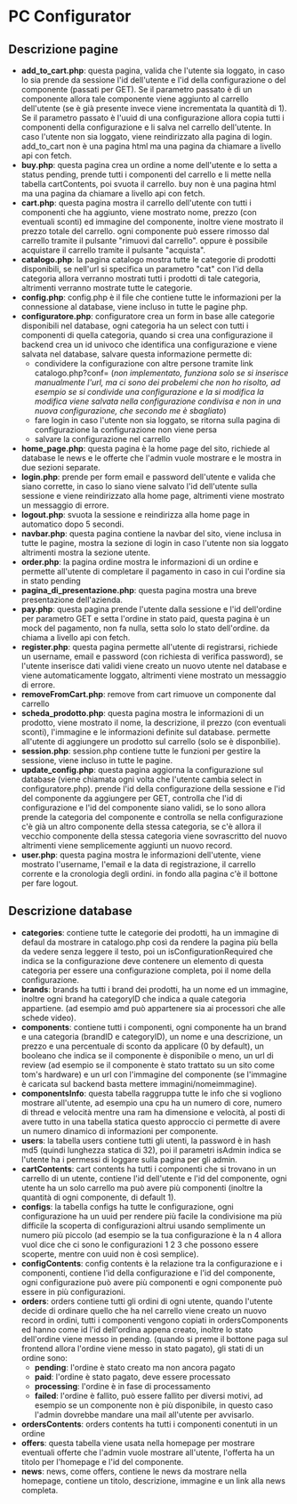 # PC Configurator

## Descrizione pagine

- **add_to_cart.php**: questa pagina, valida che l'utente sia loggato, in caso lo sia prende da sessione l'id dell'utente e l'id della configurazione o del componente (passati per GET).
  Se il parametro passato è di un componente allora tale componente viene aggiunto al carrello dell'utente (se è già presente invece viene incrementata la quantità di 1).
  Se il parametro passato è l'uuid di una configurazione allora copia tutti i componenti della configurazione e li salva nel carrello dell'utente. In caso l'utente non sia loggato, viene reindirizzato alla pagina di login.
  add_to_cart non è una pagina html ma una pagina da chiamare a livello api con fetch.
- **buy.php**: questa pagina crea un ordine a nome dell'utente e lo setta a status pending, prende tutti i componenti del carrello e li mette nella tabella cartContents, poi svuota il carrello.
  buy non è una pagina html ma una pagina da chiamare a livello api con fetch.
- **cart.php**: questa pagina mostra il carrello dell'utente con tutti i componenti che ha aggiunto, viene mostrato nome, prezzo (con eventuali sconti) ed immagine del componente, inoltre viene mostrato il prezzo totale del carrello.
  ogni componente può essere rimosso dal carrello tramite il pulsante "rimuovi dal carrello".
  oppure è possibile acquistare il carrello tramite il pulsante "acquista".
- **catalogo.php**: la pagina catalogo mostra tutte le categorie di prodotti disponibili, se nell'url si specifica un parametro "cat" con l'id della categoria allora verranno mostrati tutti i prodotti di tale categoria, altrimenti verranno mostrate tutte le categorie.
- **config.php**: config.php è il file che contiene tutte le informazioni per la connessione al database, viene incluso in tutte le pagine php.
- **configuratore.php**: configuratore crea un form in base alle categorie disponibili nel database, ogni categoria ha un select con tutti i componenti di quella categoria, quando si crea una configurazione il backend crea un id univoco che identifica una configurazione e viene salvata nel database, salvare questa informazione permette di:
  - condividere la configurazione con altre persone tramite link catalogo.php?conf=<confID> (_non implementato, funziona solo se si inserisce manualmente l'url, ma ci sono dei probelemi che non ho risolto, ad esempio se si condivide una configurazione e la si modifica la modifica viene salvata nella configurazione condivisa e non in una nuova configurazione, che secondo me è sbagliato_)
  - fare login in caso l'utente non sia loggato, se ritorna sulla pagina di configurazione la configurazione non viene persa
  - salvare la configurazione nel carrello
- **home_page.php**: questa pagina è la home page del sito, richiede al database le news e le offerte che l'admin vuole mostrare e le mostra in due sezioni separate.
- **login.php**: prende per form email e password dell'utente e valida che siano corrette, in caso lo siano viene salvato l'id dell'utente sulla sessione e viene reindirizzato alla home page, altrimenti viene mostrato un messaggio di errore.
- **logout.php**: svuota la sessione e reindirizza alla home page in automatico dopo 5 secondi.
- **navbar.php**: questa pagina contiene la navbar del sito, viene inclusa in tutte le pagine, mostra la sezione di login in caso l'utente non sia loggato altrimenti mostra la sezione utente.
- **order.php**: la pagina ordine mostra le informazioni di un ordine e permette all'utente di completare il pagamento in caso in cui l'ordine sia in stato pending
- **pagina_di_presentazione.php**: questa pagina mostra una breve presentazione dell'azienda.
- **pay.php**: questa pagina prende l'utente dalla sessione e l'id dell'ordine per parametro GET e setta l'ordine in stato paid, questa pagina è un mock del pagamento, non fa nulla, setta solo lo stato dell'ordine.
da chiama a livello api con fetch.
- **register.php**: questa pagina permette all'utente di registrarsi, richiede un username, email e password (con richiesta di verifica password), se l'utente inserisce dati validi viene creato un nuovo utente nel database e viene automaticamente loggato, altrimenti viene mostrato un messaggio di errore.
- **removeFromCart.php**: remove from cart rimuove un componente dal carrello
- **scheda_prodotto.php**: questa pagina mostra le informazioni di un prodotto, viene mostrato il nome, la descrizione, il prezzo (con eventuali sconti), l'immagine e le informazioni definite sul database.
permette all'utente di aggiungere un prodotto sul carrello (solo se è disponbilie).
- **session.php**: session.php contiene tutte le funzioni per gestire la sessione, viene incluso in tutte le pagine.
- **update_config.php**: questa pagina aggiorna la configurazione sul database (viene chiamata ogni volta che l'utente cambia select in configuratore.php).
  prende l'id della configurazione della sessione e l'id del componente da aggiungere per GET, controlla che l'id di configurazione e l'id del componente siano validi, se lo sono allora prende la categoria del componente e controlla se nella configurazione c'è già un altro componente della stessa categoria, se c'è allora il vecchio componente della stessa categoria viene sovrascritto del nuovo altrimenti viene semplicemente aggiunti un nuovo record.
- **user.php**: questa pagina mostra le informazioni dell'utente, viene mostrato l'username, l'email e la data di registrazione, il carrello corrente e la cronologia degli ordini.
  in fondo alla pagina c'è il bottone per fare logout.

## Descrizione database

- **categories**: contiene tutte le categorie dei prodotti, ha un immagine di defaul da mostrare in catalogo.php così da rendere la pagina più bella da vedere senza leggere il testo, poi un isConfigurationRequired che indica se la configurazione deve contenere un elemento di questa categoria per essere una configurazione completa, poi il nome della configurazione.
- **brands**: brands ha tutti i brand dei prodotti, ha un nome ed un immagine, inoltre ogni brand ha categoryID che indica a quale categoria appartiene. (ad esempio amd può appartenere sia ai processori che alle schede video).
- **components**: contiene tutti i componenti, ogni componente ha un brand e una categoria (brandID e categoryID), un nome e una descrizione, un prezzo e una percentuale di sconto da applicare (0 by default), un booleano che indica se il componente è disponibile o meno, un url di review (ad esempio se il componente è stato trattato su un sito come tom's hardware) e un url con l'immagine del componente (se l'immagine è caricata sul backend basta mettere immagini/nomeimmagine).
- **componentsInfo**: questa tabella raggruppa tutte le info che si vogliono mostrare all'utente, ad esempio una cpu ha un numero di core, numero di thread e velocità mentre una ram ha dimensione e velocità, al posti di avere tutto in una tabella statica questo approccio ci permette di avere un numero dinamico di informazioni per componente.
- **users**: la tabella users contiene tutti gli utenti, la password è in hash md5 (quindi lunghezza statica di 32), poi il parametri isAdmin indica se l'utente ha i permessi di loggare sulla pagina per gli admin.
- **cartContents**: cart contents ha tutti i componenti che si trovano in un carrello di un utente, contiene l'id dell'utente e l'id del componente, ogni utente ha un solo carrello ma può avere più componenti (inoltre la quantità di ogni componente, di default 1).
- **configs**: la tabella configs ha tutte le configurazione, ogni configurazione ha un uuid per rendere più facile la condivisione ma più difficile la scoperta di configurazioni altrui usando semplimente un numero più piccolo (ad esempio se la tua configurazione è la n 4 allora vuol dice che ci sono le configurazioni 1 2 3 che possono essere scoperte, mentre con uuid non è così semplice).
- **configContents**: config contents è la relazione tra la configurazione e i componenti, contiene l'id della configurazione e l'id del componente, ogni configurazione può avere più componenti e ogni componente può essere in più configurazioni.
- **orders**: orders contiene tutti gli ordini di ogni utente, quando l'utente decide di ordinare quello che ha nel carrello viene creato un nuovo record in ordini, tutti i componenti vengono copiati in ordersComponents ed hanno come id l'id dell'ordina appena creato, inoltre lo stato dell'ordine viene messo in pending. (quando si preme il bottone paga sul frontend allora l'ordine viene messo in stato pagato), gli stati di un ordine sono:
  - **pending**: l'ordine è stato creato ma non ancora pagato
  - **paid**: l'ordine è stato pagato, deve essere processato
  - **processing**: l'ordine è in fase di processamento
  - **failed**: l'ordine è fallito, può essere fallito per diversi motivi, ad esempio se un componente non è più disponibile, in questo caso l'admin dovrebbe mandare una mail all'utente per avvisarlo.
- **ordersContents**: orders contents ha tutti i componenti conentuti in un ordine
- **offers**: questa tabella viene usata nella homepage per mostrare eventuali offerte che l'admin vuole mostrare all'utente, l'offerta ha un titolo per l'homepage e l'id del componente.
- **news**: news, come offers, contiene le news da mostrare nella homepage, contiene un titolo, descrizione, immagine e un link alla news completa.
